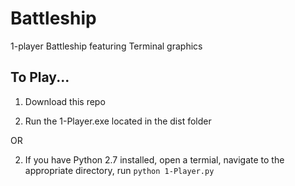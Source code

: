 # Battleship

1-player Battleship featuring Terminal graphics

## To Play...

1) Download this repo

2) Run the 1-Player.exe located in the dist folder

OR

2) If you have Python 2.7 installed, open a termial, navigate to the appropriate directory, run `python 1-Player.py`
